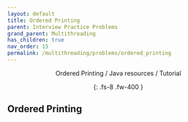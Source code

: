 ```yaml
---
layout: default
title: Ordered Printing
parent: Interview Practice Problems
grand_parent: Multithreading
has_children: true
nav_order: 15
permalink: /multithreading/problems/ordered_printing
---
```

<div align="center" markdown="1">
Ordered Printing / Java resources / Tutorial

{: .fs-8 .fw-400 }
</div>

## Ordered Printing